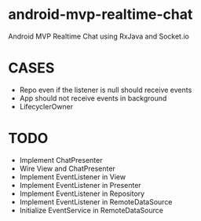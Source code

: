 # android-mvp-realtime-chat
Android MVP Realtime Chat using RxJava and Socket.io

# CASES
- Repo even if the listener is null should receive events
- App should not receive events in background
- LifecyclerOwner

# TODO
- Implement ChatPresenter
- Wire View and ChatPresenter
- Implement EventListener in View
- Implement EventListener in Presenter
- Implement EventListener in Repository
- Implement EventListener in RemoteDataSource
- Initialize EventService in RemoteDataSource